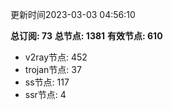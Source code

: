 更新时间2023-03-03 04:56:10

**总订阅: 73**
**总节点: 1381**
**有效节点: 610**
- v2ray节点: 452
- trojan节点: 37
- ss节点: 117
- ssr节点: 4
